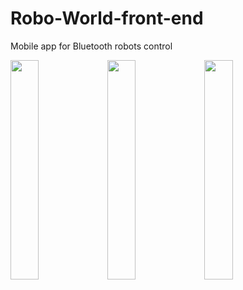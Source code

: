 # Robo-World-front-end
Mobile app for Bluetooth robots control

<img src="https://github.com/BlajanGeorge/Robo-World-front-end/assets/75776275/8c7a633c-98f8-4451-998c-ec49bf4104d2" width=30% height=30%>
<img src="https://github.com/BlajanGeorge/Robo-World-front-end/assets/75776275/fa441064-ffb3-466b-afe9-053ea6b17528" width=30% height=30%>
<img src="https://github.com/BlajanGeorge/Robo-World-front-end/assets/75776275/21e8d9ab-38f7-47e2-8528-eed7b4b4dd43" width=30% height=30%>
